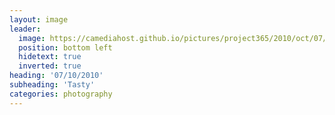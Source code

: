 ```yaml
---
layout: image
leader:
  image: https://camediahost.github.io/pictures/project365/2010/oct/07/071010.jpg
  position: bottom left
  hidetext: true
  inverted: true
heading: '07/10/2010'
subheading: 'Tasty'
categories: photography
---
```

